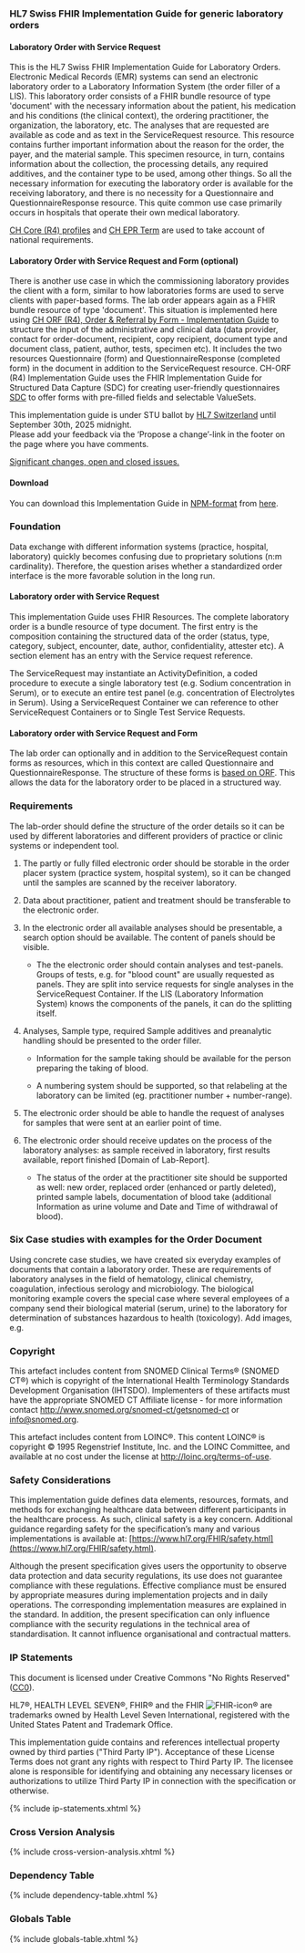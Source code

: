 <!-- markdownlint-disable MD001 MD033 MD041 -->

### HL7 Swiss FHIR Implementation Guide for generic laboratory orders

#### Laboratory Order with Service Request

This is the HL7 Swiss FHIR Implementation Guide for Laboratory Orders. Electronic Medical Records (EMR) systems can send an electronic laboratory order to a Laboratory Information System (the order filler of a LIS). This laboratory order consists of a FHIR bundle resource of type 'document' with the necessary information about the patient, his medication and his conditions (the clinical context), the ordering practitioner, the organization, the laboratory, etc. The analyses that are requested are available as code and as text in the ServiceRequest resource. This resource contains further important information about the reason for the order, the payer, and the material sample. This specimen resource, in turn, contains information about the collection, the processing details, any required additives, and the container type to be used, among other things. So all the necessary information for executing the laboratory order is available for the receiving laboratory, and there is no necessity for a Questionnaire and QuestionnaireResponse resource. This quite common use case primarily occurs in hospitals that operate their own medical laboratory.

[CH Core (R4) profiles](https://fhir.ch/ig/ch-core/index.html) and [CH EPR Term](https://fhir.ch/ig/ch-epr-term/2.0.9/index.html) are used to take account of national requirements.

#### Laboratory Order with Service Request and Form (optional)

There is another use case in which the commissioning laboratory provides the client with a form, similar to how laboratories forms are used to serve clients with paper-based forms. The lab order appears again as a FHIR bundle resource of type 'document'. This situation is implemented here using [CH ORF (R4), Order & Referral by Form - Implementation Guide](http://fhir.ch/ig/ch-orf/index.html) to structure the input of the administrative and clinical data (data provider, contact for order-document, recipient, copy recipient, document type and document class, patient, author, tests, specimen etc). It includes the two resources Questionnaire (form) and QuestionnaireResponse (completed form) in the document in addition to the ServiceRequest resource. CH-ORF (R4) Implementation Guide uses the FHIR Implementation Guide for Structured Data Capture (SDC) for creating user-friendly questionnaires [SDC](https://build.fhir.org/ig/HL7/sdc/index.html) to offer forms with pre-filled fields and selectable ValueSets.

<div markdown="1" class="stu-note">

This implementation guide is under STU ballot by [HL7 Switzerland](https://www.hl7.ch/de/) until September 30th, 2025 midnight.   
Please add your feedback via the ‘Propose a change’-link in the footer on the page where you have comments.

[Significant changes, open and closed issues.](changelog.html)

</div>

#### Download

You can download this Implementation Guide in [NPM-format](https://confluence.hl7.org/display/FHIR/NPM+Package+Specification) from [here](https://fhir.ch/ig/ch-lab-order/package.tgz).

### Foundation

Data exchange with different information systems (practice, hospital, laboratory) quickly becomes confusing due to proprietary solutions (n:m cardinality). Therefore, the question arises whether a standardized order interface is the more favorable solution in the long run.

#### Laboratory order with Service Request

This implementation Guide uses FHIR Resources. The complete laboratory order is a bundle resource of type document. The first entry is the composition containing the structured data of the order (status, type, category, subject, encounter, date, author, confidentiality, attester etc). A section element has an entry with the Service request reference.

The ServiceRequest may instantiate an ActivityDefinition, a coded procedure to execute a single laboratory test (e.g. Sodium concentration in Serum), or to execute an entire test panel (e.g. concentration of Electrolytes in Serum). Using a ServiceRequest Container we can reference to other ServiceRequest Containers or to Single Test Service Requests.

#### Laboratory order with Service Request and Form

The lab order can optionally and in addition to the ServiceRequest contain forms as resources, which in this context are called Questionnaire and QuestionnaireResponse. The structure of these forms is [based on ORF](http://fhir.ch/ig/ch-orf/ImplementationGuide/ch.fhir.ig.ch-orf). This allows the data for the laboratory order to be placed in a structured way.

### Requirements

The lab-order should define the structure of the order details so it can be used by different laboratories and different providers of practice or clinic systems or independent tool.

1. The partly or fully filled electronic order should be storable in the order placer system (practice system, hospital system), so it can be changed until the samples are scanned by the receiver laboratory.

2. Data about practitioner, patient and treatment should be transferable to the electronic order.

3. In the electronic order all available analyses should be presentable, a search option should be available. The content of panels should be visible.
   * The the electronic order should contain analyses and test-panels. Groups of tests, e.g. for "blood count" are usually requested as panels. They are split into service requests for single analyses in the ServiceRequest Container. If the LIS (Laboratory Information System) knows the components of the panels, it can do the splitting itself.

4. Analyses, Sample type, required Sample additives and preanalytic handling should be presented to the order filler.

   * Information for the sample taking should be available for the person preparing the taking of blood.

   * A numbering system should be supported, so that relabeling at the laboratory can be limited (eg. practitioner number + number-range).

5. The electronic order should be able to handle the request of analyses for samples that were sent at an earlier point of time.

6. The electronic order should receive updates on the process of the laboratory analyses: as sample received in laboratory, first results available, report finished [Domain of Lab-Report].

   * The status of the order at the practitioner site should be supported as well: new order, replaced order (enhanced or partly deleted), printed sample labels, documentation of blood take (additional Information as urine volume and Date and Time of withdrawal of blood).

### Six Case studies with examples for the Order Document

Using concrete case studies, we have created six everyday examples of documents that contain a laboratory order. These are requirements of laboratory analyses in the field of hematology, clinical chemistry, coagulation, infectious serology and microbiology. The biological monitoring example covers the special case where several employees of a company send their biological material (serum, urine) to the laboratory for determination of substances hazardous to health (toxicology).
Add images, e.g.

### Copyright

This artefact includes content from SNOMED Clinical Terms&reg; (SNOMED CT&reg;) which is copyright of the International Health Terminology Standards Development Organisation (IHTSDO). Implementers of these artifacts must have the appropriate SNOMED CT Affiliate license - for more information contact <http://www.snomed.org/snomed-ct/getsnomed-ct> or <info@snomed.org>.

This artefact includes content from LOINC®. This content LOINC® is copyright © 1995 Regenstrief Institute, Inc. and the LOINC Committee, and available at no cost under the license at <http://loinc.org/terms-of-use>.

### Safety Considerations

This implementation guide defines data elements, resources, formats, and methods for exchanging healthcare data between different participants in the healthcare process. As such, clinical safety is a key concern. Additional guidance regarding safety for the specification’s many and various implementations is available at: [https://www.hl7.org/FHIR/safety.html](https://www.hl7.org/FHIR/safety.html).

Although the present specification gives users the opportunity to observe data protection and data security regulations, its use does not guarantee compliance with these regulations. Effective compliance must be ensured by appropriate measures during implementation projects and in daily operations. The corresponding implementation measures are explained in the standard.
In addition, the present specification can only influence compliance with the security regulations in the technical area of standardisation. It cannot influence organisational and contractual matters.

### IP Statements

This document is licensed under Creative Commons "No Rights Reserved" ([CC0](https://creativecommons.org/publicdomain/zero/1.0/)).

HL7®, HEALTH LEVEL SEVEN®, FHIR® and the FHIR <img src="icon-fhir-16.png" alt="FHIR-icon" style="float: none; margin: 0px; padding: 0px; vertical-align: bottom"/>&reg; are trademarks owned by Health Level Seven International, registered with the United States Patent and Trademark Office.

This implementation guide contains and references intellectual property owned by third parties ("Third Party IP"). Acceptance of these License Terms does not grant any rights with respect to Third Party IP. The licensee alone is responsible for identifying and obtaining any necessary licenses or authorizations to utilize Third Party IP in connection with the specification or otherwise.

{% include ip-statements.xhtml %}

### Cross Version Analysis

{% include cross-version-analysis.xhtml %}

### Dependency Table

{% include dependency-table.xhtml %}

### Globals Table

{% include globals-table.xhtml %}
